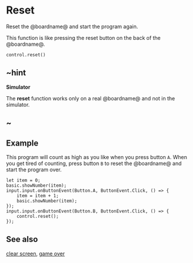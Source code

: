 # Reset

Reset the @boardname@ and start the program again.

This function is like pressing the reset button on the back of the @boardname@.

```sig
control.reset()
```
## ~hint

**Simulator**

The **reset** function works only on a real @boardname@ and not in the simulator.

## ~

## Example

This program will count as high as you like when you press button `A`.
When you get tired of counting, press button `B` to reset the
@boardname@ and start the program over.

```blocks
let item = 0;
basic.showNumber(item);
input.input.onButtonEvent(Button.A, ButtonEvent.Click, () => {
    item = item + 1;
    basic.showNumber(item);
});
input.input.onButtonEvent(Button.B, ButtonEvent.Click, () => {
    control.reset();
});
```

## See also

[clear screen](/reference/basic/clear-screen), [game over](/reference/game/game-over)
